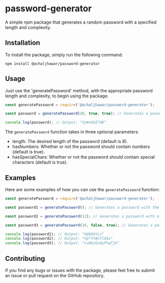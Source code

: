 <h1>password-generator</h1>

A simple npm package that generates a random password with a specified length and complexity.


<h2>Installation </h2>

To install the package, simply run the following command:

```
npm install @achaljhawar/password-generator
```
<h2>Usage</h2>

Just use the 'generatePassword' method, with the appropriate password length and complexity, to begin using the package.

```js
const generatePassword = require('@achaljhawar/password-generator');

const password = generatePassword(10, true, true); // Generates a password with a length of 10 that contains lowercase and uppercase characters, numbers, and special characters.

console.log(password); // Output: "Fp#n9XZ7dK"
```

The `generatePassword` function takes in three optional parameters:

<ul>
<li>length: The desired length of the password (default is 8).
<li>hasNumbers: Whether or not the password should contain numbers (default is true).
<li>hasSpecialChars: Whether or not the password should contain special characters (default is true).
</ul>

<h2>Examples</h2>

Here are some examples of how you can use the `generatePassword` function:

```js
const generatePassword = require('@achaljhawar/password-generator');

const password1 = generatePassword(); // Generates a password with the default options (length of 8 that contains lowercase and uppercase characters, numbers, and special characters).

const password2 = generatePassword(12); // Generates a password with a length of 12 that contains lowercase and uppercase characters, numbers, and special characters.

const password3 = generatePassword(16, false, true); // Generates a password with a length of 16 that contains only lowercase and uppercase characters and special characters.

console.log(password1); // Output: "h@Q9XtLz"
console.log(password2); // Output: "Vp*Yt#n7lO$a"
console.log(password3); // Output: "cvW$zGxOyP%qTjK"
```

<h2>Contributing</h2>

If you find any bugs or issues with the package, please feel free to submit an issue or pull request on the GitHub repository.


